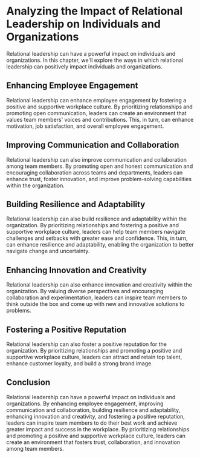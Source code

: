 Analyzing the Impact of Relational Leadership on Individuals and Organizations
===========================================================================================================================================

Relational leadership can have a powerful impact on individuals and organizations. In this chapter, we'll explore the ways in which relational leadership can positively impact individuals and organizations.

Enhancing Employee Engagement
-----------------------------

Relational leadership can enhance employee engagement by fostering a positive and supportive workplace culture. By prioritizing relationships and promoting open communication, leaders can create an environment that values team members' voices and contributions. This, in turn, can enhance motivation, job satisfaction, and overall employee engagement.

Improving Communication and Collaboration
-----------------------------------------

Relational leadership can also improve communication and collaboration among team members. By promoting open and honest communication and encouraging collaboration across teams and departments, leaders can enhance trust, foster innovation, and improve problem-solving capabilities within the organization.

Building Resilience and Adaptability
------------------------------------

Relational leadership can also build resilience and adaptability within the organization. By prioritizing relationships and fostering a positive and supportive workplace culture, leaders can help team members navigate challenges and setbacks with greater ease and confidence. This, in turn, can enhance resilience and adaptability, enabling the organization to better navigate change and uncertainty.

Enhancing Innovation and Creativity
-----------------------------------

Relational leadership can also enhance innovation and creativity within the organization. By valuing diverse perspectives and encouraging collaboration and experimentation, leaders can inspire team members to think outside the box and come up with new and innovative solutions to problems.

Fostering a Positive Reputation
-------------------------------

Relational leadership can also foster a positive reputation for the organization. By prioritizing relationships and promoting a positive and supportive workplace culture, leaders can attract and retain top talent, enhance customer loyalty, and build a strong brand image.

Conclusion
----------

Relational leadership can have a powerful impact on individuals and organizations. By enhancing employee engagement, improving communication and collaboration, building resilience and adaptability, enhancing innovation and creativity, and fostering a positive reputation, leaders can inspire team members to do their best work and achieve greater impact and success in the workplace. By prioritizing relationships and promoting a positive and supportive workplace culture, leaders can create an environment that fosters trust, collaboration, and innovation among team members.
